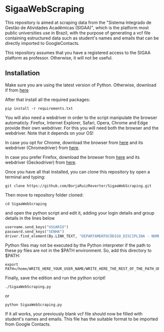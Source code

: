 # SigaaWebScraping
This repository is aimed at scraping data from the "Sistema Integrado de Gestão de Atividades Acadêmicas (SIGAA)", which is the platform most public universities use in Brazil, with the purpose of generating a vcf file containing estructured data such as student's names and emails that can be directly imported to GoogleContacts.

This repository assumes that you have a registered access to the SIGAA platform as professor. Otherwise, it will not be useful.

## Installation
Make sure you are using the latest version of Python. Otherwise, download if from [here](https://www.python.org/downloads/)

After that install all the required packages:
```shell
pip install -r requirements.txt
```

You will also need a webdriver in order to the script manipulate the browser automaticly. Firefox, Internet Explorer, Safari, Opera, Chrome and Edge provide their own webdriver. For this you will need both the browser and the webdriver. Note that it depends on your OS!

In case you opt for Chrome, download the browser from [here](https://www.google.com/chrome/) and its webdriver (Chromedriver) from [here](https://googlechromelabs.github.io/chrome-for-testing/#stable).

In case you prefer Firefox, download the browser from [here](https://www.mozilla.org/en-US/firefox/new/) and its webdriver (Geckodriver) from [here](https://github.com/mozilla/geckodriver/releases). 

Once you have all that installed, you can clone this repository by open a terminal and typing:
```shell
git clone https://github.com/BorjaRuizReverter/SigaaWebScraping.git
```

Then move to repository folder cloned:
```shell
cd SigaaWebScraping
```
and open the python script and edit it, adding your login details and group details in the lines below
```python
username.send_keys("USUARIO")
password.send_keys("SENHA")
driver.find_element(By.LINK_TEXT, "DEPARTAMENTOCÓDIGO_DISCIPLINA - NOME_DISCIPLINA - TURMA").click()
```
Python files may not be executed by the Python interpreter if the path to these py files are not in the $PATH environment. So, add this directory to $PATH: 
```shell
export PATH=/home/WRITE_HERE_YOUR_USER_NAME/WRITE_HERE_THE_REST_OF_THE_PATH_UP_TO_SigaaWebScraping_DIRECTORY:$PATH
```
Finally, save the edition and run the python script!
```shell
./SigaaWebScraping.py
```
or 
```shell
python SigaaWebScraping.py
```
If it all works, your previously blank vcf file should now be filled with student's names and emails. This file has the suitable format to be imported from Google Contacts. 
